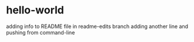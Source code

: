 # hello-world
adding info to README file in readme-edits branch
adding another line and pushing from command-line
